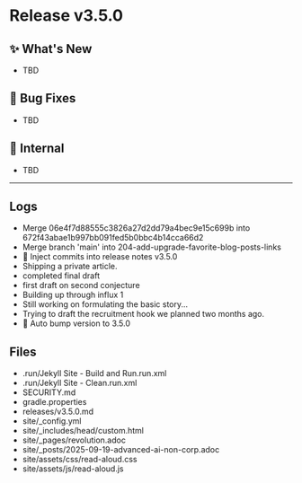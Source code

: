 # Release v3.5.0

## ✨ What's New

- TBD

## 🐛 Bug Fixes

- TBD

## 🔬 Internal

- TBD

---

## Logs

- Merge 06e4f7d88555c3826a27d2dd79a4bec9e15c699b into 672f43abae1b997bb091fed5b0bbc4b14cca66d2
- Merge branch 'main' into 204-add-upgrade-favorite-blog-posts-links
- 📝 Inject commits into release notes v3.5.0
- Shipping a private article.
- completed final draft
- first draft on second conjecture
- Building up through influx 1
- Still working on formulating the basic story...
- Trying to draft the recruitment hook we planned two months ago.
- 🔼 Auto bump version to 3.5.0


## Files

- .run/Jekyll Site - Build and Run.run.xml
- .run/Jekyll Site - Clean.run.xml
- SECURITY.md
- gradle.properties
- releases/v3.5.0.md
- site/_config.yml
- site/_includes/head/custom.html
- site/_pages/revolution.adoc
- site/_posts/2025-09-19-advanced-ai-non-corp.adoc
- site/assets/css/read-aloud.css
- site/assets/js/read-aloud.js

